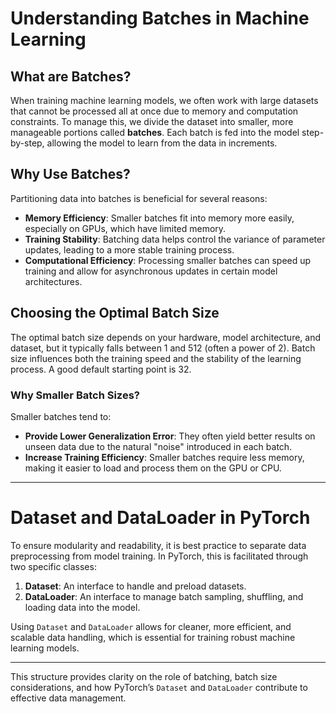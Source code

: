 # Understanding Batches in Machine Learning

## What are Batches?
When training machine learning models, we often work with large datasets that cannot be processed all at once due to memory and computation constraints. To manage this, we divide the dataset into smaller, more manageable portions called **batches**. Each batch is fed into the model step-by-step, allowing the model to learn from the data in increments.

## Why Use Batches?
Partitioning data into batches is beneficial for several reasons:
- **Memory Efficiency**: Smaller batches fit into memory more easily, especially on GPUs, which have limited memory.
- **Training Stability**: Batching data helps control the variance of parameter updates, leading to a more stable training process.
- **Computational Efficiency**: Processing smaller batches can speed up training and allow for asynchronous updates in certain model architectures.

## Choosing the Optimal Batch Size
The optimal batch size depends on your hardware, model architecture, and dataset, but it typically falls between 1 and 512 (often a power of 2). Batch size influences both the training speed and the stability of the learning process. A good default starting point is 32.

### Why Smaller Batch Sizes?
Smaller batches tend to:
- **Provide Lower Generalization Error**: They often yield better results on unseen data due to the natural "noise" introduced in each batch.
- **Increase Training Efficiency**: Smaller batches require less memory, making it easier to load and process them on the GPU or CPU.

---

# Dataset and DataLoader in PyTorch

To ensure modularity and readability, it is best practice to separate data preprocessing from model training. In PyTorch, this is facilitated through two specific classes:

1. **Dataset**: An interface to handle and preload datasets.
2. **DataLoader**: An interface to manage batch sampling, shuffling, and loading data into the model.

Using `Dataset` and `DataLoader` allows for cleaner, more efficient, and scalable data handling, which is essential for training robust machine learning models.

---

This structure provides clarity on the role of batching, batch size considerations, and how PyTorch’s `Dataset` and `DataLoader` contribute to effective data management.

